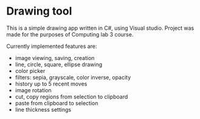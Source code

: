 Drawing tool
============
This is a simple drawing app written in C#, using Visual studio.
Project was made for the purposes of Computing lab 3 course.

Currently implemented features are:
- image viewing, saving, creation
- line, circle, square, ellipse drawing
- color picker
- filters: sepia, grayscale, color inverse, opacity
- history up to 5 recent moves
- image rotation
- cut, copy regions from selection to clipboard
- paste from clipboard to selection
- line thickness settings